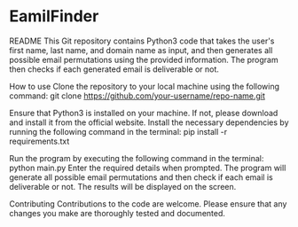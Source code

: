 # EamilFinder

README
This Git repository contains Python3 code that takes the user's first name, last name, and domain name as input, and then generates all possible email permutations using the provided information. The program then checks if each generated email is deliverable or not.

How to use
Clone the repository to your local machine using the following command:
git clone https://github.com/your-username/repo-name.git

Ensure that Python3 is installed on your machine. If not, please download and install it from the official website.
Install the necessary dependencies by running the following command in the terminal:
pip install -r requirements.txt

Run the program by executing the following command in the terminal:
python main.py
Enter the required details when prompted. The program will generate all possible email permutations and then check if each email is deliverable or not. The results will be displayed on the screen.

Contributing
Contributions to the code are welcome. Please ensure that any changes you make are thoroughly tested and documented.
